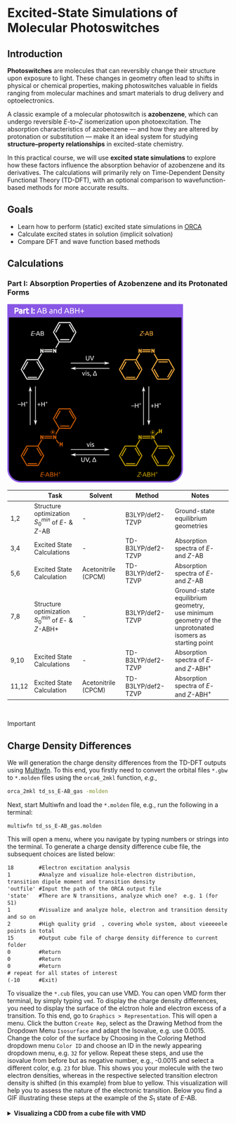 # Excited-State Simulations of Molecular Photoswitches
## Introduction

**Photoswitches** are molecules that can reversibly change their structure upon exposure to light. 
These changes in geometry often lead to shifts in physical or chemical properties, making photoswitches valuable in fields ranging from molecular machines and smart materials to drug delivery and optoelectronics.

A classic example of a molecular photoswitch is **azobenzene**, which can undergo reversible *E*-to–*Z* isomerization upon photoexcitation. 
The absorption characteristics of azobenzene — and how they are altered by protonation or substitution — make it an ideal system for studying **structure–property relationships** in excited-state chemistry.

In this practical course, we will use **excited state simulations** to explore how these factors influence the absorption behavior of azobenzene and its derivatives. 
The calculations will primarily rely on Time-Dependent Density Functional Theory (TD-DFT), with an optional comparison to wavefunction-based methods for more accurate results.

## Goals

- Learn how to perform (static) excited state simulations in [ORCA](https://www.faccts.de/docs/orca/5.0/tutorials/spec/UVVis.html)
- Calculate excited states in solution (implicit solvation)
- Compare DFT and wave function based methods

## Calculations
### Part I: Absorption Properties of Azobenzene and its Protonated Forms

<img src="https://github.com/CompPhotoChem/bachelor-qc-2/blob/main/azobenzene/img/AB_ABH%2B_black.png" width="400px" />


|      | Task                                      | Solvent        | Method         | Notes                                 |
|------|-------------------------------------------|----------------|----------------|---------------------------------------|
| 1,2   | Structure optimization <br> $S_0^{min}$ of *E*- & *Z*-AB  | -              | B3LYP/def2-TZVP |  Ground-state equilibrium geometries |
| 3,4   | Excited State Calculations | -  | TD-B3LYP/def2-TZVP | Absorption spectra of *E*- and *Z*-AB |
| 5,6   | Excited State Calculation | Acetonitrile (CPCM)  | TD-B3LYP/def2-TZVP | Absorption spectra of *E*- and *Z*-AB |
| 7,8     | Structure optimization  <br> $S_0^{min}$ of *E*- & *Z*-ABH+  | -              | B3LYP/def2-TZVP | Ground-state equilibrium geometry,<br> use minimum geometry of the <br> unprotonated isomers as starting point |
| 9,10  | Excited State Calculations | -  | TD-B3LYP/def2-TZVP | Absorption spectra of *E*- and *Z*-ABH$^+$ |
| 11,12 | Excited State Calculation | Acetonitrile (CPCM)  | TD-B3LYP/def2-TZVP | Absorption spectra of *E*- and *Z*-ABH$^+$ |

<br>

> [!IMPORTANT]  
> ## Charge Density Differences
> 
> We will generation the charge density differences from the TD-DFT outputs using [Multiwfn](http://sobereva.com/multiwfn/).
> To this end, you firstly need to convert the orbital files `*.gbw` to `*.molden` files using the ```orca6_2mkl``` function, *e.g.*, 
> ```bash
> orca_2mkl td_ss_E-AB_gas -molden 
> ```
> Next, start Multiwfn and load the `*.molden` file, e.g., run the following in a terminal:
> 
> ```
> multiwfn td_ss_E-AB_gas.molden
> ```
>
> This will open a menu, where you navigate by typing numbers or strings into the terminal.
> To generate a charge density difference cube file, the subsequent choices are listed below:
> 
> ```
> 18        #Electron excitation analysis
> 1         #Analyze and visualize hole-electron distribution, transition dipole moment and transition density
> 'outfile' #Input the path of the ORCA output file
> 'state'   #There are N transitions, analyze which one?  e.g. 1 (for S1)
> 1         #Visualize and analyze hole, electron and transition density and so on
> 2         #High quality grid  , covering whole system, about vieeeeele points in total
> 15        #Output cube file of charge density difference to current folder
> 0         #Return
> 0         #Return
> 0         #Return
> # repeat for all states of interest
> (-10      #Exit)
> ```
>
> To visualize the `*.cub` files, you can use VMD.
> You can open VMD form ther terminal, by simply typing `vmd`.
> To display the charge density differences, you need to display the surface of the elctron hole and electron excess of a transition.
> To this end, go to `Graphics > Representation`. This will open a menu.
> Click the button `Create Rep`, select as the Drawing Method from the Dropdown Menu `Isosurface` and adapt the Isovalue, e.g. use 0.0015.
> Change the color of the surface by Choosing in the Coloring Method dropdown menu `Color ID` and choose an ID in the newly appearing dropdown menu, e.g. `32` for yellow.
> Repeat these steps, and use the isovalue from before but as negative number, e.g., -0.0015 and select a different color, e.g. `23` for blue.
> This shows you your molecule with the two electron densities, whereas in the respective selected transition electron density is shifted (in this example) from blue to yellow.
> This visualization will help you to assess the nature of the electronic transition.
> Below you find a GIF illustrating these steps at the example of the $S_1$ state of *E*-AB.
>
> <details>
> <summary><strong>Visualizing a CDD from a cube file with VMD</strong></summary>
> <img src="https://github.com/CompPhotoChem/bachelor-qc-2/blob/main/azobenzene/img/vmd_cdds.gif" width="800px" />
> </details>
> 

